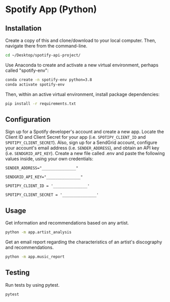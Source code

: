 # Spotify App (Python)

## Installation 

Create a copy of this and clone/download to your local computer. Then, navigate there from the command-line. 

```sh
cd ~/Desktop/spotify-api-project/
```

Use Anaconda to create and activate a new virtual environment, perhaps called "spotify-env":

```sh
conda create -n spotify-env python=3.8
conda activate spotify-env
```

Then, within an active virtual environment, install package dependencies:

```sh
pip install -r requirements.txt
```

## Configuration

Sign up for a Spotify developer's account and create a new app. Locate the Client ID and Client Secret for your app (i.e. `SPOTIPY_CLIENT_ID` and `SPOTIPY_CLIENT_SECRET`). Also, sign up for a SendGrid account, configure your account's email address (i.e. `SENDER_ADDRESS`), and obtain an API key (i.e. `SENDGRID_API_KEY`). Create a new file called .env and paste the following values inside, using your own credentials:

`SENDER_ADDRESS="_______________"`

`SENDGRID_API_KEY="_______________"`

`SPOTIPY_CLIENT_ID = '_______________'`

`SPOTIPY_CLIENT_SECRET = '_______________'`

## Usage

Get information and recommendations based on any artist. 

```sh
python -m app.artist_analysis

```

Get an email report regarding the characteristics of an artist's discography and recommendations. 

```sh
python -m app.music_report

```

## Testing

Run tests by using pytest. 

```
pytest

``` 